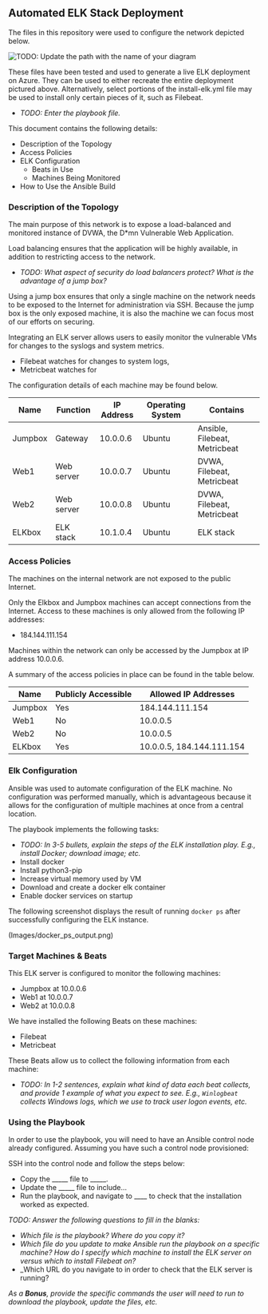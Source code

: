 ## Automated ELK Stack Deployment

The files in this repository were used to configure the network depicted below.

![TODO: Update the path with the name of your diagram](Images/diagram_filename.png)

These files have been tested and used to generate a live ELK deployment on Azure. They can be used to either recreate the entire deployment pictured above. Alternatively, select portions of the install-elk.yml file may be used to install only certain pieces of it, such as Filebeat.

  - _TODO: Enter the playbook file._

This document contains the following details:
- Description of the Topology
- Access Policies
- ELK Configuration
  - Beats in Use
  - Machines Being Monitored
- How to Use the Ansible Build


### Description of the Topology

The main purpose of this network is to expose a load-balanced and monitored instance of DVWA, the D*mn Vulnerable Web Application.

Load balancing ensures that the application will be highly available, in addition to restricting access to the network.
- _TODO: What aspect of security do load balancers protect? What is the advantage of a jump box?_

Using a jump box ensures that only a single machine on the network needs to be exposed to the Internet for administration via SSH. Because the jump box is the only exposed machine, it is also the machine we can focus most of our efforts on securing.

Integrating an ELK server allows users to easily monitor the vulnerable VMs for changes to the syslogs and system metrics.
- Filebeat watches for changes to system logs, 
- Metricbeat watches for 

The configuration details of each machine may be found below.

| Name     | Function   | IP Address | Operating System | Contains                      |
|----------|------------|------------|------------------|-------------------------------|
| Jumpbox  | Gateway    | 10.0.0.6   | Ubuntu           | Ansible, Filebeat, Metricbeat |
| Web1     | Web server | 10.0.0.7   | Ubuntu           | DVWA, Filebeat, Metricbeat    |
| Web2     | Web server | 10.0.0.8   | Ubuntu           | DVWA, Filebeat, Metricbeat    |
| ELKbox   | ELK stack  | 10.1.0.4   | Ubuntu           | ELK stack                     |

### Access Policies

The machines on the internal network are not exposed to the public Internet. 

Only the Elkbox and Jumpbox machines can accept connections from the Internet. Access to these machines is only allowed from the following IP addresses:
- 184.144.111.154

Machines within the network can only be accessed by the Jumpbox at IP address 10.0.0.6.

A summary of the access policies in place can be found in the table below.

| Name    | Publicly Accessible | Allowed IP Addresses      |
|---------|---------------------|---------------------------|
| Jumpbox | Yes                 | 184.144.111.154           |
| Web1    | No                  | 10.0.0.5                  |
| Web2    | No                  | 10.0.0.5                  |
| ELKbox  | Yes                 | 10.0.0.5, 184.144.111.154 |

### Elk Configuration

Ansible was used to automate configuration of the ELK machine. No configuration was performed manually, which is advantageous because it allows for the configuration of multiple machines at once from a central location.

The playbook implements the following tasks:
- _TODO: In 3-5 bullets, explain the steps of the ELK installation play. E.g., install Docker; download image; etc._
- Install docker
- Install python3-pip
- Increase virtual memory used by VM
- Download and create a docker elk container
- Enable docker services on startup

The following screenshot displays the result of running `docker ps` after successfully configuring the ELK instance.

(Images/docker_ps_output.png)

### Target Machines & Beats
This ELK server is configured to monitor the following machines:
- Jumpbox at 10.0.0.6
- Web1 at 10.0.0.7
- Web2 at 10.0.0.8

We have installed the following Beats on these machines:
- Filebeat
- Metricbeat

These Beats allow us to collect the following information from each machine:
- _TODO: In 1-2 sentences, explain what kind of data each beat collects, and provide 1 example of what you expect to see. E.g., `Winlogbeat` collects Windows logs, which we use to track user logon events, etc._

### Using the Playbook
In order to use the playbook, you will need to have an Ansible control node already configured. Assuming you have such a control node provisioned: 

SSH into the control node and follow the steps below:
- Copy the _____ file to _____.
- Update the _____ file to include...
- Run the playbook, and navigate to ____ to check that the installation worked as expected.

_TODO: Answer the following questions to fill in the blanks:_
- _Which file is the playbook? Where do you copy it?_
- _Which file do you update to make Ansible run the playbook on a specific machine? How do I specify which machine to install the ELK server on versus which to install Filebeat on?_
- _Which URL do you navigate to in order to check that the ELK server is running?

_As a **Bonus**, provide the specific commands the user will need to run to download the playbook, update the files, etc._